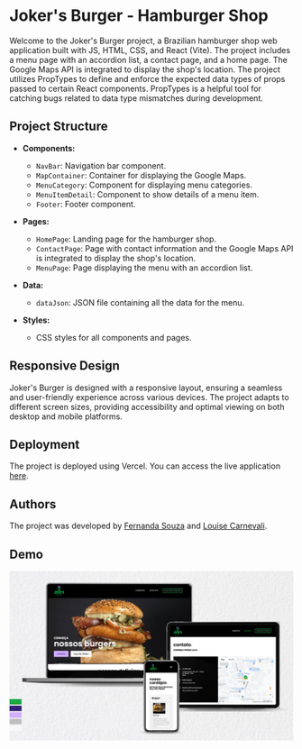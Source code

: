 # Joker's Burger - Hamburger Shop

Welcome to the Joker's Burger project, a Brazilian hamburger shop web application built with JS, HTML, CSS, and React (Vite).
The project includes a menu page with an accordion list, a contact page, and a home page. The Google Maps API is integrated to display the shop's location.
The project utilizes PropTypes to define and enforce the expected data types of props passed to certain React components. PropTypes is a helpful tool for catching bugs related to data type mismatches during development.

## Project Structure

- **Components:**

  - `NavBar`: Navigation bar component.
  - `MapContainer`: Container for displaying the Google Maps.
  - `MenuCategory`: Component for displaying menu categories.
  - `MenuItemDetail`: Component to show details of a menu item.
  - `Footer`: Footer component.

- **Pages:**

  - `HomePage`: Landing page for the hamburger shop.
  - `ContactPage`: Page with contact information and the Google Maps API is integrated to display the shop's location.
  - `MenuPage`: Page displaying the menu with an accordion list.

- **Data:**

  - `dataJson`: JSON file containing all the data for the menu.

- **Styles:**
  - CSS styles for all components and pages.

## Responsive Design

Joker's Burger is designed with a responsive layout, ensuring a seamless and user-friendly experience across various devices. The project adapts to different screen sizes, providing accessibility and optimal viewing on both desktop and mobile platforms.

## Deployment

The project is deployed using Vercel. You can access the live application [here](https://jokers-burger.vercel.app/).

## Authors

The project was developed by [Fernanda Souza](https://www.linkedin.com/in/fernanda-souza-dev/) and [Louise Carnevali](https://www.linkedin.com/in/louisecarnevali/).

## Demo

![Demo one ](./public/img/demo.png)
